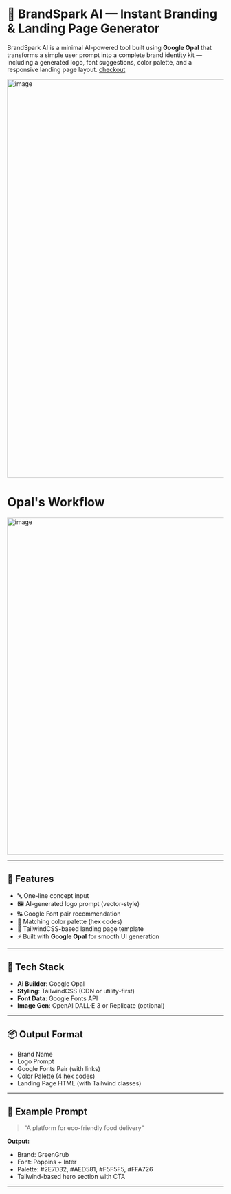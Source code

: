 # 🧠 BrandSpark AI — Instant Branding & Landing Page Generator

BrandSpark AI is a minimal AI-powered tool built using **Google Opal** that transforms a simple user prompt into a complete brand identity kit — including a generated logo, font suggestions, color palette, and a responsive landing page layout.
[checkout](https://opal.withgoogle.com/?flow=drive:/1P9LXdU7GUtLHhjE1Ji1PdKZ2ufzRf86K&mode=app&shared=true)

<img width="1901" height="929" alt="image" src="https://github.com/user-attachments/assets/6362d3f4-bd4a-431f-a363-abfb394d3a65" />

# Opal's Workflow
<img width="1248" height="785" alt="image" src="https://github.com/user-attachments/assets/14adbe6c-24fc-4e8f-9de5-af836e5915b4" />


---

## 🚀 Features

- 🔤 One-line concept input
- 🖼️ AI-generated logo prompt (vector-style)
- 🔠 Google Font pair recommendation
- 🎨 Matching color palette (hex codes)
- 🧱 TailwindCSS-based landing page template
- ⚡ Built with **Google Opal** for smooth UI generation

---

## 🧰 Tech Stack

- **Ai Builder**: Google Opal
- **Styling**: TailwindCSS (CDN or utility-first)
- **Font Data**: Google Fonts API
- **Image Gen**: OpenAI DALL·E 3 or Replicate (optional)

---

## 📦 Output Format

- Brand Name
- Logo Prompt
- Google Fonts Pair (with links)
- Color Palette (4 hex codes)
- Landing Page HTML (with Tailwind classes)

---

## 🧪 Example Prompt

> "A platform for eco-friendly food delivery"

**Output:**
- Brand: GreenGrub
- Font: Poppins + Inter
- Palette: #2E7D32, #AED581, #F5F5F5, #FFA726
- Tailwind-based hero section with CTA

---



